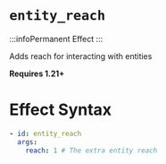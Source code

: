 # `entity_reach`
:::infoPermanent Effect
:::

Adds reach for interacting with entities

**Requires 1.21+**

# Effect Syntax
```yaml
- id: entity_reach
  args:
    reach: 1 # The extra entity reach
```
